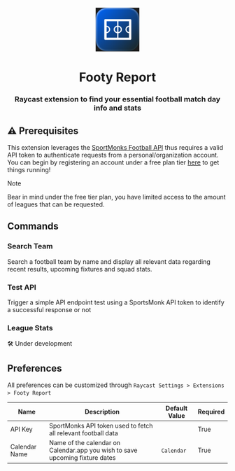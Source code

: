 <p align="center">
  <img width=100 src="./assets/extension-icon.png">
</p>

<h1 align="center">Footy Report</h1>

<h3 align="center">
Raycast extension to find your essential football match day info and stats
</h3>

## ⚠️ Prerequisites

This extension leverages the [SportMonks Football API](https://www.sportmonks.com/football-api/) thus requires a valid API token to authenticate requests from a personal/organization account.
You can begin by registering an account under a free plan tier [here](https://my.sportmonks.com/login) to get things running!

> [!NOTE]  
> Bear in mind under the free tier plan, you have limited access to the amount of leagues that can be requested.

## Commands

### Search Team

Search a football team by name and display all relevant data regarding recent results, upcoming fixtures and squad stats.

### Test API

Trigger a simple API endpoint test using a SportsMonk API token to identify a successful response or not

### League Stats

🛠️ Under development

## Preferences

All preferences can be customized through `Raycast Settings > Extensions > Footy Report`

| Name          | Description                                                                  | Default Value | Required |
| ------------- | ---------------------------------------------------------------------------- | ------------- | -------- |
| API Key       | SportMonks API token used to fetch all relevant football data                |               | True     |
| Calendar Name | Name of the calendar on Calendar.app you wish to save upcoming fixture dates | `Calendar`    | True     |
